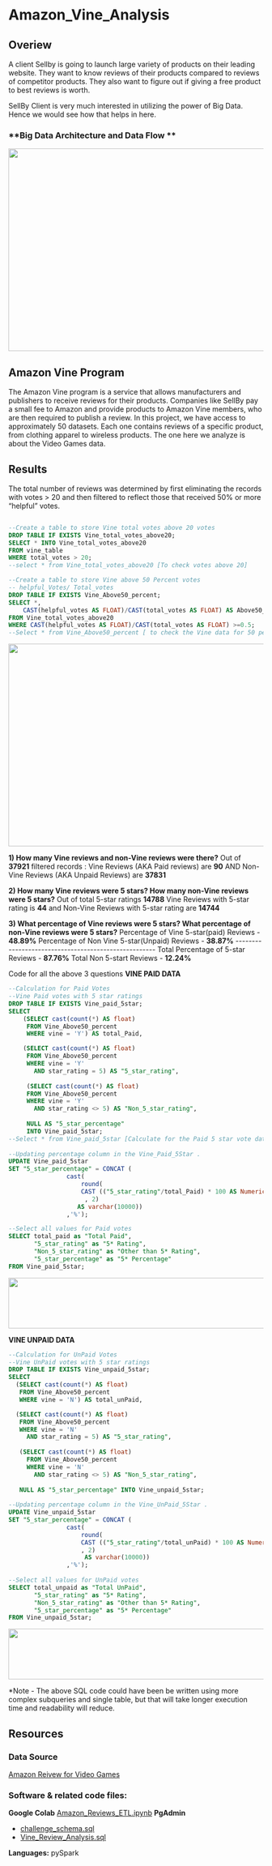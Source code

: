 # Amazon_Vine_Analysis

## Overiew
A client Sellby is going to launch large variety of products on their leading website. They want to know reviews of their products compared to reviews of competitor products. They also want to figure out if giving a free product to best reviews is worth. 

SellBy Client is very much interested in utilizing the power of Big Data. Hence we would see how that helps in here.

### **Big Data Architecture and Data Flow **


<p align="center"> <img src="Images/xenonstack-aws-building-big-data-pipeline.webp"  align="center" height="400" width="800"></p>

## Amazon Vine Program
The Amazon Vine program is a service that allows manufacturers and publishers to receive reviews for their products. Companies like SellBy pay a small fee to Amazon and provide products to Amazon Vine members, who are then required to publish a review.
In this project, we have access to approximately 50 datasets. Each one contains reviews of a specific product, from clothing apparel to wireless products.
The one here we analyze is about the Video Games data.

## Results
The total number of reviews was determined by first eliminating the records with votes > 20 and then filtered to reflect those that received 50% or more “helpful” votes.
```SQL

--Create a table to store Vine total votes above 20 votes
DROP TABLE IF EXISTS Vine_total_votes_above20;
SELECT * INTO Vine_total_votes_above20
FROM vine_table
WHERE total_votes > 20;
--select * from Vine_total_votes_above20 [To check votes above 20]

--Create a table to store Vine above 50 Percent votes
-- helpful_Votes/ Total_votes
DROP TABLE IF EXISTS Vine_Above50_percent;
SELECT *,
	CAST(helpful_votes AS FLOAT)/CAST(total_votes AS FLOAT) AS Above50_percent INTO Vine_Above50_percent
FROM Vine_total_votes_above20
WHERE CAST(helpful_votes AS FLOAT)/CAST(total_votes AS FLOAT) >=0.5;
--Select * from Vine_Above50_percent [ to check the Vine data for 50 percent and above votes]  
```
<p align="center"> <img src="Images/Vine_Above50_percent.jpg"  align="center" height="400" width="800"></p>

**1) How many Vine reviews and non-Vine reviews were there?**
Out of **37921** filtered records : Vine Reviews (AKA Paid reviews) are **90** AND Non-Vine Reviews (AKA Unpaid Reviews) are **37831**

**2) How many Vine reviews were 5 stars? How many non-Vine reviews were 5 stars?**
Out of total 5-star ratings **14788** Vine Reviews with 5-star rating is **44** and Non-Vine Reviews with 5-star rating are **14744**

**3) What percentage of Vine reviews were 5 stars? What percentage of non-Vine reviews were 5 stars?**
Percentage of Vine 5-star(paid) Reviews       - **48.89%**
Percentage of Non Vine 5-star(Unpaid) Reviews - **38.87%**
*-----------------------------------------------------*
Total Percentage of 5-star Reviews            - **87.76%**
Total Non 5-start Reviews		      - **12.24%**


Code for all the above 3 questions
**VINE PAID DATA** 
```SQL
--Calculation for Paid Votes  
--Vine Paid votes with 5 star ratings
DROP TABLE IF EXISTS Vine_paid_5star;
SELECT
    (SELECT cast(count(*) AS float)
     FROM Vine_Above50_percent
     WHERE vine = 'Y') AS total_Paid,

    (SELECT cast(count(*) AS float)
     FROM Vine_Above50_percent
     WHERE vine = 'Y'
       AND star_rating = 5) AS "5_star_rating",
     
	 (SELECT cast(count(*) AS float)
     FROM Vine_Above50_percent
     WHERE vine = 'Y'
       AND star_rating <> 5) AS "Non_5_star_rating",
	   
	 NULL AS "5_star_percentage" 
	 INTO Vine_paid_5star;
--Select * from Vine_paid_5star	[Calculate for the Paid 5 star vote data]	
		
--Updating percentage column in the Vine_Paid_5Star .
UPDATE Vine_paid_5star
SET "5_star_percentage" = CONCAT (
				cast(
				    round(
					CAST (("5_star_rating"/total_Paid) * 100 AS Numeric(5, 2))
					 , 2) 
				   AS varchar(10000))
				,'%');

--Select all values for Paid votes
SELECT total_paid as "Total Paid",
       "5_star_rating" as "5* Rating",
	   "Non_5_star_rating" as "Other than 5* Rating",
	   "5_star_percentage" as "5* Percentage"
FROM Vine_paid_5star;

```
<p align="center"> <img src="Images/Vine_paid_5star.jpg"  align="center" height="100" width="600"></p>


**VINE UNPAID DATA** 

```SQL
--Calculation for UnPaid Votes  
--Vine UnPaid votes with 5 star ratings
DROP TABLE IF EXISTS Vine_unpaid_5star;
SELECT
  (SELECT cast(count(*) AS float)
   FROM Vine_Above50_percent
   WHERE vine = 'N') AS total_unPaid,

  (SELECT cast(count(*) AS float)
   FROM Vine_Above50_percent
   WHERE vine = 'N'
     AND star_rating = 5) AS "5_star_rating",
   
   (SELECT cast(count(*) AS float)
     FROM Vine_Above50_percent
     WHERE vine = 'N'
       AND star_rating <> 5) AS "Non_5_star_rating",
	   
   NULL AS "5_star_percentage" INTO Vine_unpaid_5star;
   
--Updating percentage column in the Vine_UnPaid_5Star .   
UPDATE Vine_unpaid_5star
SET "5_star_percentage" = CONCAT (
				cast(
				    round(
					CAST (("5_star_rating"/total_unPaid) * 100 AS Numeric(5, 2))
					, 2) 
				     AS varchar(10000))
				,'%');
								
--Select all values for UnPaid votes							
SELECT total_unpaid as "Total UnPaid",
       "5_star_rating" as "5* Rating",
	   "Non_5_star_rating" as "Other than 5* Rating",
	   "5_star_percentage" as "5* Percentage"
FROM Vine_unpaid_5star;
```
<p align="center"><img src="Images/Vine_unpaid_5star.jpg"  align="center" height="100" width="600"></p>

*Note - The above SQL code could have been be written using more complex subqueries and single table, but that will take longer execution time and readability will reduce.

## Resources
### Data Source

[Amazon Reivew for Video Games](https://s3.amazonaws.com/amazon-reviews-pds/tsv/amazon_reviews_us_Video_Games_v1_00.tsv.gz)

### Software & related code files:

**Google Colab** [Amazon_Reviews_ETL.ipynb](Amazon_Reviews_ETL.ipynb)
**PgAdmin**
  - [challenge_schema.sql](Queries/challenge_schema.sql)
  - [Vine_Review_Analysis.sql](Queries/Vine_Review_Analysis.sql)

**Languages:**
  pySpark
